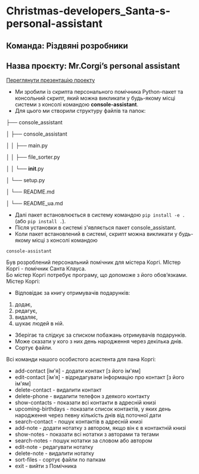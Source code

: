 # Christmas-developers_Santa-s-personal-assistant

## Команда: Різдвяні розробники

## Назва проєкту: Mr.Corgi’s personal assistant
  
[Переглянути презентацію проекту](Project_Python-Core_Group14.pdf)
  
* Ми зробили із скрипта персонального помічника Python-пакет та консольний скрипт, який можна викликати у будь-якому місці системи з консолі командою **console-assistant**. 
* Для цього ми створили структуру файлів та папок:

├── console_assistant  

│    ├── console_assistant 

│    │   ├── main.py   

│    │   ├── file_sorter.py   

│    │   └── __init__.py   

│    └── setup.py   

│    └── README.md  

│    └── README_ua.md  

* Далі пакет встановлюється в систему командою ```pip install -e .```  (або ```pip install .```).  
* Після установки в системі з'являється пакет console_assistant.  
* Коли пакет встановлений в системі, скрипт можна викликати у будь-якому місці з консолі командою 
```
console-assistant
``` 

Був розроблений персональний помічник для містера Коргі. МІстер Коргі - помічник Санта Клауса.   
Бо містер Коргі потребує програму, що допоможе з його обов’язками.  
Містер Коргі:   
- Відповідає за книгу отримувачів подарунків:
1. додає, 
2. редагує, 
3. видаляє, 
4. шукає людей в ній.
- Зберігає та слідкує за списком побажань отримувачів подарунків.
- Може сказати у кого з них день народження через декілька днів.
- Сортує файли.
  
Всі команди нашого особистого асистента для пана Коргі:  
  
- add-contact [ім'я]       - додати контакт [з його ім'ям]
- edit-contact [ім'я]      - відредагувати інформацію про контакт [з його ім'ям]
- delete-contact           - видалити контакт
- delete-phone             - видалити телефон з деякого контакту
- show-contacts            - показати всі контакти в адресній книзі
- upcoming-birthdays       - показати список контактів, у яких день народження через певну кількість днів від поточної дати
- search-contact           - пошук контактів в адресній книзі
- add-note                 - додати нотатку з автором, якщо він є в контактній книзі
- show-notes               - показати всі нотатки з авторами та тегами
- search-notes             - пошук нотатки за словом або автором
- edit-note                - редагувати нотатку 
- delete-note              - видалити нотатку
- sort-files               - сортує файли по папкам 
- exit                     - вийти з Помічника
